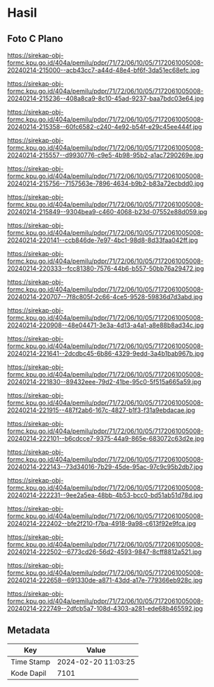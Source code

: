# Hasil

## Foto C Plano

https://sirekap-obj-formc.kpu.go.id/404a/pemilu/pdpr/71/72/06/10/05/7172061005008-20240214-215000--acb43cc7-a44d-48e4-bf6f-3da51ec68efc.jpg

https://sirekap-obj-formc.kpu.go.id/404a/pemilu/pdpr/71/72/06/10/05/7172061005008-20240214-215236--408a8ca9-8c10-45ad-9237-baa7bdc03e64.jpg

https://sirekap-obj-formc.kpu.go.id/404a/pemilu/pdpr/71/72/06/10/05/7172061005008-20240214-215358--60fc6582-c240-4e92-b54f-e29c45ee444f.jpg

https://sirekap-obj-formc.kpu.go.id/404a/pemilu/pdpr/71/72/06/10/05/7172061005008-20240214-215557--d9930776-c9e5-4b98-95b2-a1ac7290269e.jpg

https://sirekap-obj-formc.kpu.go.id/404a/pemilu/pdpr/71/72/06/10/05/7172061005008-20240214-215756--7157563e-7896-4634-b9b2-b83a72ecbdd0.jpg

https://sirekap-obj-formc.kpu.go.id/404a/pemilu/pdpr/71/72/06/10/05/7172061005008-20240214-215849--9304bea9-c460-4068-b23d-07552e88d059.jpg

https://sirekap-obj-formc.kpu.go.id/404a/pemilu/pdpr/71/72/06/10/05/7172061005008-20240214-220141--ccb846de-7e97-4bc1-98d8-8d33faa042ff.jpg

https://sirekap-obj-formc.kpu.go.id/404a/pemilu/pdpr/71/72/06/10/05/7172061005008-20240214-220333--fcc81380-7576-44b6-b557-50bb76a29472.jpg

https://sirekap-obj-formc.kpu.go.id/404a/pemilu/pdpr/71/72/06/10/05/7172061005008-20240214-220707--7f8c805f-2c66-4ce5-9528-59836d7d3abd.jpg

https://sirekap-obj-formc.kpu.go.id/404a/pemilu/pdpr/71/72/06/10/05/7172061005008-20240214-220908--48e04471-3e3a-4d13-a4a1-a8e88b8ad34c.jpg

https://sirekap-obj-formc.kpu.go.id/404a/pemilu/pdpr/71/72/06/10/05/7172061005008-20240214-221641--2dcdbc45-6b86-4329-9edd-3a4b1bab967b.jpg

https://sirekap-obj-formc.kpu.go.id/404a/pemilu/pdpr/71/72/06/10/05/7172061005008-20240214-221830--89432eee-79d2-41be-95c0-5f515a665a59.jpg

https://sirekap-obj-formc.kpu.go.id/404a/pemilu/pdpr/71/72/06/10/05/7172061005008-20240214-221915--487f2ab6-167c-4827-b1f3-f31a9ebdacae.jpg

https://sirekap-obj-formc.kpu.go.id/404a/pemilu/pdpr/71/72/06/10/05/7172061005008-20240214-222101--b6cdcce7-9375-44a9-865e-683072c63d2e.jpg

https://sirekap-obj-formc.kpu.go.id/404a/pemilu/pdpr/71/72/06/10/05/7172061005008-20240214-222143--73d34016-7b29-45de-95ac-97c9c95b2db7.jpg

https://sirekap-obj-formc.kpu.go.id/404a/pemilu/pdpr/71/72/06/10/05/7172061005008-20240214-222231--9ee2a5ea-48bb-4b53-bcc0-bd51ab51d78d.jpg

https://sirekap-obj-formc.kpu.go.id/404a/pemilu/pdpr/71/72/06/10/05/7172061005008-20240214-222402--bfe2f210-f7ba-4918-9a98-c613f92e9fca.jpg

https://sirekap-obj-formc.kpu.go.id/404a/pemilu/pdpr/71/72/06/10/05/7172061005008-20240214-222502--6773cd26-56d2-4593-9847-8cff8812a521.jpg

https://sirekap-obj-formc.kpu.go.id/404a/pemilu/pdpr/71/72/06/10/05/7172061005008-20240214-222658--691330de-a871-43dd-a17e-779366eb928c.jpg

https://sirekap-obj-formc.kpu.go.id/404a/pemilu/pdpr/71/72/06/10/05/7172061005008-20240214-222749--2dfcb5a7-108d-4303-a281-ede68b465592.jpg


## Metadata

| Key        | Value               |
| ---------- | ------------------- |
| Time Stamp | 2024-02-20 11:03:25 |
| Kode Dapil | 7101                |



